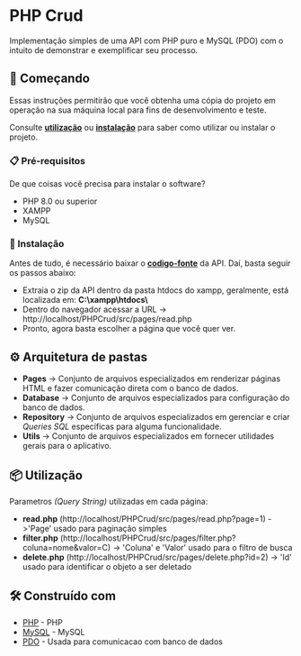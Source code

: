 # PHP Crud

Implementação simples de uma API com PHP puro e MySQL (PDO) com o intuito de demonstrar e exemplificar seu processo.

## 🚀 Começando

Essas instruções permitirão que você obtenha uma cópia do projeto em operação na sua máquina local para fins de desenvolvimento e teste.

Consulte **[utilização](#-utiliza%C3%A7%C3%A3o)** ou **[instalação](#-instala%C3%A7%C3%A3o)** para saber como utilizar ou instalar o projeto.

### 📋 Pré-requisitos

De que coisas você precisa para instalar o software?
* PHP 8.0 ou superior
* XAMPP
* MySQL

### 🔧 Instalação

Antes de tudo, é necessário baixar o **[codigo-fonte](https://github.com/eduardo92005-debug/PHPCrud/archive/refs/heads/main.zip)**  da API. Daí, basta
seguir os passos abaixo:
* Extraia o zip da API dentro da pasta htdocs do xampp, geralmente, está localizada em: <strong> C:\xampp\htdocs\ </strong>
* Dentro do navegador acessar a URL -> http://localhost/PHPCrud/src/pages/read.php
* Pronto, agora basta escolher a página que você quer ver.
## ⚙️ Arquitetura de pastas

* __Pages__ -> Conjunto de arquivos especializados em renderizar páginas HTML e fazer comunicação direta com o banco de dados.
* __Database__ -> Conjunto de arquivos especializados para configuração do banco de dados.
* __Repository__ -> Conjunto de arquivos especializados em gerenciar e criar _Queries SQL_ específicas para alguma funcionalidade.
* __Utils__ -> Conjunto de arquivos especializados em fornecer utilidades gerais para o aplicativo.


## 📦 Utilização

Parametros _(Query String)_ utilizadas em cada página:
* __read.php__ (http://localhost/PHPCrud/src/pages/read.php?page=1) ->'Page' usado para paginação simples
* __filter.php__ (http://localhost/PHPCrud/src/pages/filter.php?coluna=nome&valor=C) -> 'Coluna' e 'Valor' usado para o filtro de busca
* __delete.php__ (http://localhost/PHPCrud/src/pages/delete.php?id=2) -> 'Id' usado para identificar o objeto a ser deletado

## 🛠️ Construído com

* [PHP](https://www.php.net/docs.php) - PHP
* [MySQL](https://www.mysql.com/) - MySQL
* [PDO](https://www.php.net/manual/pt_BR/book.pdo.php) - Usada para comunicacao com banco de dados
